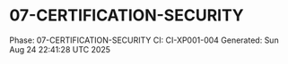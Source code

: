 # 07-CERTIFICATION-SECURITY
Phase: 07-CERTIFICATION-SECURITY
CI: CI-XP001-004
Generated: Sun Aug 24 22:41:28 UTC 2025
